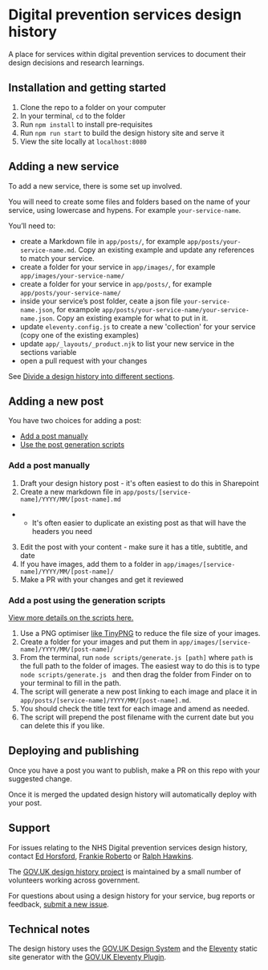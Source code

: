 # Digital prevention services design history

A place for services within digital prevention services to document their design decisions and research learnings.

## Installation and getting started

1. Clone the repo to a folder on your computer
2. In your terminal, `cd` to the folder
3. Run `npm install` to install pre-requisites
4. Run `npm run start` to build the design history site and serve it
5. View the site locally at `localhost:8080`

## Adding a new service

To add a new service, there is some set up involved.

You will need to create some files and folders based on the name of your service, using lowercase and hypens. For example `your-service-name`.

You’ll need to:

* create a Markdown file in `app/posts/`, for example `app/posts/your-service-name.md`. Copy an existing example and update any references to match your service.
* create a folder for your service in `app/images/`, for example `app/images/your-service-name/`
* create a folder for your service in `app/posts/`, for example `app/posts/your-service-name/`
* inside your service’s post folder, ceate a json file `your-service-name.json`, for exampole `app/posts/your-service-name/your-service-name.json`. Copy an existing example for what to put in it.
* update `eleventy.config.js` to create a new 'collection' for your service (copy one of the existing examples)
* update `app/_layouts/_product.njk` to list your new service in the sections variable
* open a pull request with your changes

See [Divide a design history into different sections](https://x-govuk.github.io/govuk-design-history/divide-a-design-history-into-sections/).

## Adding a new post

You have two choices for adding a post:

* [Add a post manually](#add-a-post-manually)
* [Use the post generation scripts](https://x-govuk.github.io/govuk-design-history/generate-a-page-of-screenshots/)

### Add a post manually

1. Draft your design history post - it's often easiest to do this in Sharepoint
1. Create a new markdown file in `app/posts/[service-name]/YYYY/MM/[post-name].md`
  * * It's often easier to duplicate an existing post as that will have the headers you need
3. Edit the post with your content - make sure it has a title, subtitle, and date
4. If you have images, add them to a folder in `app/images/[service-name]/YYYY/MM/[post-name]/`
5. Make a PR with your changes and get it reviewed

### Add a post using the generation scripts

[View more details on the scripts here.](https://x-govuk.github.io/govuk-design-history/generate-a-page-of-screenshots/)

1. Use a PNG optimiser [like TinyPNG](https://tinypng.com/) to reduce the file size of your images.
2. Create a folder for your images and put them in `app/images/[service-name]/YYYY/MM/[post-name]/`
3. From the terminal, run `node scripts/generate.js [path]` where `path` is the full path to the folder of images. The easiest way to do this is to type `node scripts/generate.js ` and then drag the folder from Finder on to your terminal to fill in the path.
4. The script will generate a new post linking to each image and place it in `app/posts/[service-name]/YYYY/MM/[post-name].md`.
5. You should check the title text for each image and amend as needed.
6. The script will prepend the post filename with the current date but you can delete this if you like.

## Deploying and publishing

Once you have a post you want to publish, make a PR on this repo with your suggested change.

Once it is merged the updated design history will automatically deploy with your post.

## Support

For issues relating to the NHS Digital prevention services design history, contact [Ed Horsford](https://github.com/edwardhorsford), [Frankie Roberto](https://github.com/frankieroberto) or [Ralph Hawkins](https://github.com/ralph-hawkins).

The [GOV.UK design history project](https://x-govuk.github.io/govuk-design-history/) is maintained by a small number of volunteers working across government.

For questions about using a design history for your service, bug reports or feedback, [submit a new issue](https://github.com/x-govuk/govuk-design-history-template/issues/new).

## Technical notes

The design history uses the [GOV.UK Design System](https://design-system.service.gov.uk) and the [Eleventy](https://www.11ty.dev) static site generator with the [GOV.UK Eleventy Plugin](https://x-govuk.github.io/govuk-eleventy-plugin/).
